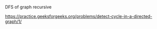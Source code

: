 DFS of graph recursive

https://practice.geeksforgeeks.org/problems/detect-cycle-in-a-directed-graph/1/
